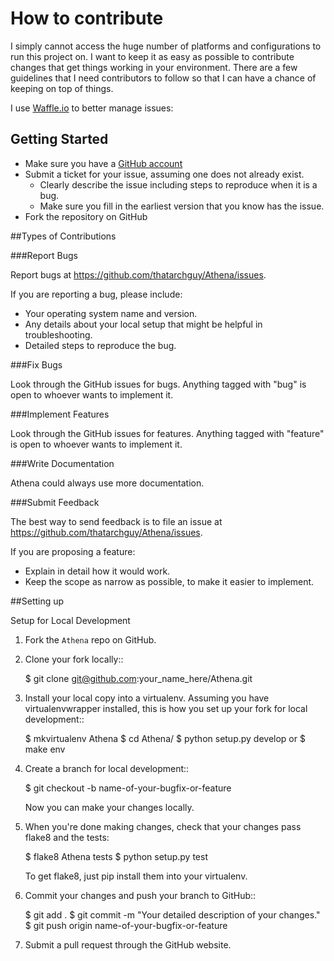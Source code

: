 # How to contribute

I simply cannot access the huge number of platforms and configurations to run this project on.
I want to keep it as easy as possible to contribute changes that
get things working in your environment. There are a few guidelines that I
need contributors to follow so that I can have a chance of keeping on
top of things.

I use [Waffle.io](https://waffle.io/thatarchguy/Athena) to better manage issues:

## Getting Started

* Make sure you have a [GitHub account](https://github.com/signup/free)
* Submit a ticket for your issue, assuming one does not already exist.
  * Clearly describe the issue including steps to reproduce when it is a bug.
  * Make sure you fill in the earliest version that you know has the issue.
* Fork the repository on GitHub

##Types of Contributions

###Report Bugs

Report bugs at https://github.com/thatarchguy/Athena/issues.

If you are reporting a bug, please include:

* Your operating system name and version.
* Any details about your local setup that might be helpful in troubleshooting.
* Detailed steps to reproduce the bug.

###Fix Bugs

Look through the GitHub issues for bugs. Anything tagged with "bug"
is open to whoever wants to implement it.

###Implement Features

Look through the GitHub issues for features. Anything tagged with "feature"
is open to whoever wants to implement it.

###Write Documentation

Athena could always use more documentation.

###Submit Feedback

The best way to send feedback is to file an issue at https://github.com/thatarchguy/Athena/issues.

If you are proposing a feature:

* Explain in detail how it would work.
* Keep the scope as narrow as possible, to make it easier to implement.


##Setting up

Setup for Local Development

1. Fork the `Athena` repo on GitHub.
2. Clone your fork locally::

    $ git clone git@github.com:your_name_here/Athena.git

3. Install your local copy into a virtualenv. Assuming you have virtualenvwrapper installed, this is how you set up your fork for local development::

    $ mkvirtualenv Athena
    $ cd Athena/
    $ python setup.py develop
or
    $ make env

4. Create a branch for local development::

    $ git checkout -b name-of-your-bugfix-or-feature
   
   Now you can make your changes locally.

5. When you're done making changes, check that your changes pass flake8 and the tests:

    $ flake8 Athena tests
    $ python setup.py test

   To get flake8, just pip install them into your virtualenv. 

6. Commit your changes and push your branch to GitHub::

    $ git add .
    $ git commit -m "Your detailed description of your changes."
    $ git push origin name-of-your-bugfix-or-feature

7. Submit a pull request through the GitHub website.




